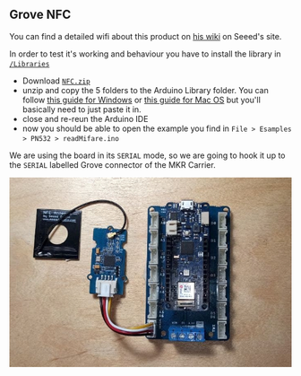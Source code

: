 ## Grove NFC

You can find a detailed wifi about this product on [his wiki](https://wiki.seeedstudio.com/Grove_NFC/) on Seeed's site.

In order to test it's working and behaviour you have to install the library in [`/Libraries`](https://github.com/vongomben/fluid-networks/tree/master/microntrollers/Libraries)

* Download [`NFC.zip`](https://github.com/vongomben/fluid-networks/raw/master/Libraries/NFC.zip)
* unzip and copy the 5 folders to the Arduino Library folder. You can follow [this guide for Windows](https://learn.adafruit.com/adafruit-all-about-arduino-libraries-install-use/installing-a-library) or [this guide for Mac OS](https://learn.adafruit.com/adafruit-all-about-arduino-libraries-install-use/installing-a-library-on-mac-osx) but you'll basically need to just paste it in.
* close and re-reun the Arduino IDE
* now you should be able to open the example you find in `File > Esamples > PN532 > readMifare.ino`

We are using the board in its `SERIAL` mode, so we are going to hook it up to the `SERIAL` labelled Grove connector of the MKR Carrier.

![NFC hookup](13_NFC.jpg)
